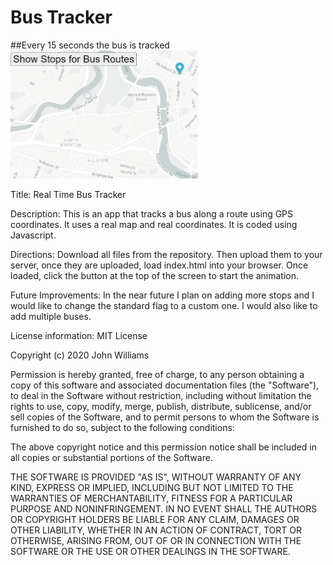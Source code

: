 # Bus Tracker
##Every 15 seconds the bus is tracked
<img src = "screenshot.png" width = "300"/>


Title: Real Time Bus Tracker

Description: This is an app that tracks a bus along a route using GPS coordinates. It uses a real map and real coordinates. It is coded using Javascript.

Directions: Download all files from the repository. Then upload them to your server, once they are uploaded, load index.html into your browser. Once loaded, click the button at the top of the screen to start the animation.

Future Improvements: In the near future I plan on adding more stops and I would like to change the standard flag to a custom one. I would also like to add multiple buses.

License information: MIT License

Copyright (c) 2020 John Williams

Permission is hereby granted, free of charge, to any person obtaining a copy
of this software and associated documentation files (the "Software"), to deal
in the Software without restriction, including without limitation the rights
to use, copy, modify, merge, publish, distribute, sublicense, and/or sell
copies of the Software, and to permit persons to whom the Software is
furnished to do so, subject to the following conditions:

The above copyright notice and this permission notice shall be included in all
copies or substantial portions of the Software.

THE SOFTWARE IS PROVIDED "AS IS", WITHOUT WARRANTY OF ANY KIND, EXPRESS OR
IMPLIED, INCLUDING BUT NOT LIMITED TO THE WARRANTIES OF MERCHANTABILITY,
FITNESS FOR A PARTICULAR PURPOSE AND NONINFRINGEMENT. IN NO EVENT SHALL THE
AUTHORS OR COPYRIGHT HOLDERS BE LIABLE FOR ANY CLAIM, DAMAGES OR OTHER
LIABILITY, WHETHER IN AN ACTION OF CONTRACT, TORT OR OTHERWISE, ARISING FROM,
OUT OF OR IN CONNECTION WITH THE SOFTWARE OR THE USE OR OTHER DEALINGS IN THE
SOFTWARE.


